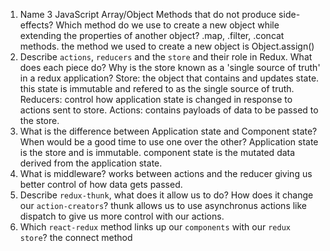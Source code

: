 1.  Name 3 JavaScript Array/Object Methods that do not produce side-effects? Which method do we use to create a new object while extending the properties of another object?
.map, .filter, .concat methods.
the method we used to create a new object is Object.assign()
1.  Describe `actions`, `reducers` and the `store` and their role in Redux. What does each piece do? Why is the store known as a 'single source of truth' in a redux application?
Store: the object that contains and updates state. this state is immutable and refered to as the single source of truth.
Reducers: control how application state is changed in response to actions sent to store.
Actions: contains payloads of data to be passed to the store.
1.  What is the difference between Application state and Component state? When would be a good time to use one over the other?
Application state is the store and is immutable.
component state is the mutated data derived from the application state.
1.  What is middleware?
works between actions and the reducer giving us better control of how data gets passed.
1.  Describe `redux-thunk`, what does it allow us to do? How does it change our `action-creators`?
thunk allows us to use asynchronus actions like dispatch to give us more control with our actions.
1.  Which `react-redux` method links up our `components` with our `redux store`?
the connect method